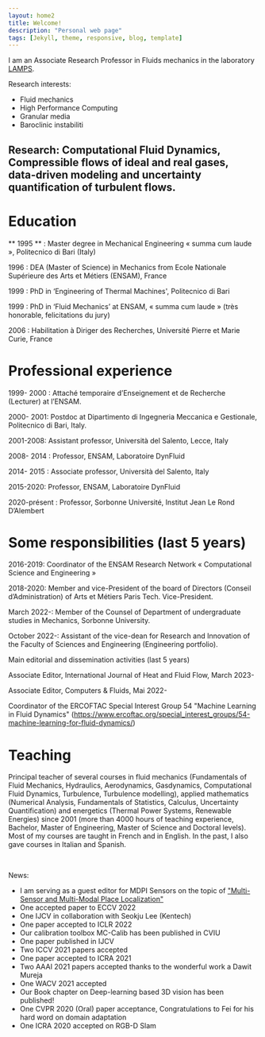 ```yaml
---
layout: home2
title: Welcome!
description: "Personal web page"
tags: [Jekyll, theme, responsive, blog, template]
---
```


I am an Associate Research Professor in Fluids mechanics in the laboratory [LAMPS](https://lamps.univ-perp.fr/).

Research interests:
* Fluid mechanics
* High Performance Computing
* Granular media
* Baroclinic instabiliti




## Research: Computational Fluid Dynamics, Compressible flows of ideal and real gases, data-driven modeling and uncertainty quantification of turbulent flows.

# Education

** 1995 ** : Master degree in Mechanical Engineering « summa cum laude », Politecnico di Bari (Italy)

1996 : DEA (Master of Science) in Mechanics from Ecole Nationale Supérieure des Arts et Métiers (ENSAM), France

1999 : PhD in ‘Engineering of Thermal Machines', Politecnico di Bari

1999 : PhD in ‘Fluid Mechanics’ at ENSAM, « summa cum laude » (très honorable, felicitations du jury)

2006 : Habilitation à Diriger des Recherches, Université Pierre et Marie Curie, France

# Professional experience

1999- 2000 : Attaché temporaire d’Enseignement et de Recherche (Lecturer) at l’ENSAM.

2000- 2001: Postdoc at Dipartimento di Ingegneria Meccanica e Gestionale, Politecnico di Bari, Italy.

2001-2008: Assistant professor, Università del Salento, Lecce, Italy

2008- 2014 : Professor, ENSAM, Laboratoire DynFluid

2014- 2015 : Associate professor, Università del Salento, Italy

2015-2020: Professor, ENSAM, Laboratoire DynFluid

2020-présent : Professor, Sorbonne Université, Institut Jean Le Rond D’Alembert

# Some responsibilities (last 5 years)

2016-2019: Coordinator of the ENSAM Research Network « Computational Science and Engineering »

2018-2020: Member and vice-President of the board of Directors (Conseil d’Administration) of Arts et Métiers Paris Tech. Vice-President.

March 2022-: Member of the Counsel of Department of undergraduate studies in Mechanics, Sorbonne University.

October 2022-: Assistant of the vice-dean for Research and Innovation of the Faculty of Sciences and Engineering (Engineering portfolio).

Main editorial and dissemination activities (last 5 years)

Associate Editor, International Journal of Heat and Fluid Flow, March 2023-

Associate Editor, Computers & Fluids, Mai 2022-


Coordinator of the ERCOFTAC Special Interest Group 54 "Machine Learning in Fluid Dynamics" (https://www.ercoftac.org/special_interest_groups/54-machine-learning-for-fluid-dynamics/)

# Teaching

Principal teacher of several courses in fluid mechanics (Fundamentals of Fluid Mechanics, Hydraulics, Aerodynamics, Gasdynamics, Computational Fluid Dynamics, Turbulence, Turbulence modelling), applied mathematics (Numerical Analysis, Fundamentals of Statistics, Calculus, Uncertainty Quantification) and energetics (Thermal Power Systems, Renewable Energies) since 2001 (more than 4000 hours of teaching experience, Bachelor, Master of Engineering, Master of Science and Doctoral levels). Most of my courses are taught in French and in English. In the past, I also gave courses in Italian and Spanish.

<br>

News:
* I am serving as a guest editor for MDPI Sensors on the topic of ["Multi-Sensor and Multi-Modal Place Localization"](https://www.mdpi.com/journal/sensors/special_issues/SWV4V826AE)
* One accepted paper to ECCV 2022
* One IJCV in collaboration with Seokju Lee (Kentech)
* One paper accepted to ICLR 2022
* Our calibration toolbox MC-Calib has been published in CVIU
* One paper published in IJCV
* Two ICCV 2021 papers accepted
* One paper accepted to ICRA 2021
* Two AAAI 2021 papers accepted thanks to the wonderful work a Dawit Mureja
* One WACV 2021 accepted
* Our Book chapter on Deep-learning based 3D vision has been published!
* One CVPR 2020 (Oral) paper acceptance, Congratulations to Fei for his hard word on domain adaptation
* One ICRA 2020 accepted on RGB-D Slam




